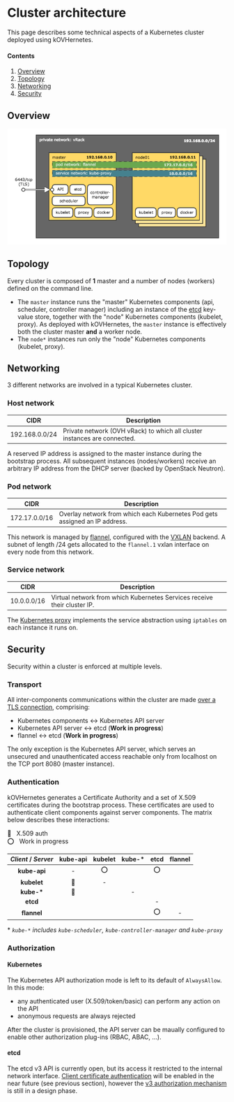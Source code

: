 # Cluster architecture

This page describes some technical aspects of a Kubernetes cluster deployed using kOVHernetes.

#### Contents

1. [Overview](#overview)
2. [Topology](#topology)
3. [Networking](#networking)
4. [Security](#security)

## Overview

![kOVHernetes cluster architecture][kovh-arch]

## Topology

Every cluster is composed of **1** master and a number of nodes (workers) defined on the command line.

* The `master` instance runs the "master" Kubernetes components (api, scheduler, controller manager) including an
instance of the [etcd][etcd] key-value store, together with the "node" Kubernetes components (kubelet, proxy). As
deployed with kOVHernetes, the `master` instance is effectively both the cluster master **and** a worker node.
* The `node*` instances run only the "node" Kubernetes components (kubelet, proxy).

## Networking

3 different networks are involved in a typical Kubernetes cluster.

### Host network

| CIDR           | Description                                                               |
|----------------|---------------------------------------------------------------------------|
| 192.168.0.0/24 | Private network (OVH vRack) to which all cluster instances are connected. |

A reserved IP address is assigned to the master instance duríng the bootstrap process. All subsequent instances
(nodes/workers) receive an arbitrary IP address from the DHCP server (backed by OpenStack Neutron).

### Pod network

| CIDR          | Description                                                                 |
|---------------|-----------------------------------------------------------------------------|
| 172.17.0.0/16 | Overlay network from which each Kubernetes Pod gets assigned an IP address. |

This network is managed by [flannel][flannel], configured with the [VXLAN][vxlan] backend. A subnet of length /24 gets
allocated to the `flannel.1` vxlan interface on every node from this network.

### Service network

| CIDR        | Description                                                              |
|-------------|--------------------------------------------------------------------------|
| 10.0.0.0/16 | Virtual network from which Kubernetes Services receive their cluster IP. |

The [Kubernetes proxy][kube-proxy] implements the service abstraction using `iptables` on each instance it runs on.

## Security

Security within a cluster is enforced at multiple levels.

### Transport

All inter-components communications within the cluster are made [over a TLS connection][k8s-tls], comprising:

* Kubernetes components <-> Kubernetes API server
* Kubernetes API server <-> etcd (**Work in progress**)
* flannel <-> etcd  (**Work in progress**)

The only exception is the Kubernetes API server, which serves an unsecured and unauthenticated access reachable only
from localhost on the TCP port 8080 (master instance).

### Authentication

kOVHernetes generates a Certificate Authority and a set of X.509 certificates during the bootstrap process. These
certificates are used to authenticate client components against server components. The matrix below describes these
interactions:

:key: &nbsp; X.509 auth  
:o: &nbsp; Work in progress

| *Client* / *Server* | kube-api | kubelet | kube-&ast; | etcd | flannel |
|:-------------------:|:--------:|:-------:|:----------:|:----:|:-------:|
| **kube-api**        | -        | :o:     |            | :o:  |         |
| **kubelet**         | :key:    | -       |            |      |         |
| **kube-&ast;**      | :key:    |         | -          |      |         |
| **etcd**            |          |         |            | -    |         |
| **flannel**         |          |         |            | :o:  | -       |

\* *`kube-*` includes `kube-scheduler`, `kube-controller-manager` and `kube-proxy`*

<!-- TODO
https://kubernetes.io/docs/admin/kubelet-authentication-authorization/
-->

### Authorization

#### Kubernetes

The Kubernetes API authorization mode is left to its default of `AlwaysAllow`. In this mode:

* any authenticated user (X.509/token/basic) can perform any action on the API
* anonymous requests are always rejected

After the cluster is provisioned, the API server can be maually configured to enable other authorization plug-ins (RBAC,
ABAC, ...).

#### etcd

The etcd v3 API is currently open, but its access it restricted to the internal network interface. [Client certificate
authentication][etcd-auth] will be enabled in the near future (see previous section), however the [v3 authorization
mechanism][etcd-v3auth] is still in a design phase.


[kovh-arch]: images/kovh_arch.png
[etcd]: https://coreos.com/etcd
[flannel]: https://coreos.com/flannel
[vxlan]: https://github.com/coreos/flannel/blob/71e526160829fc85af750201b767cfc118292ff1/Documentation/backends.md#vxlan
[kube-proxy]: https://kubernetes.io/docs/concepts/services-networking/service/#proxy-mode-iptables
[k8s-tls]: https://kubernetes.io/docs/admin/accessing-the-api/#transport-security
[k8s-x509]: https://kubernetes.io/docs/admin/authentication/#x509-client-certs
[etcd-auth]: https://coreos.com/etcd/docs/latest/op-guide/security.html#example-2-client-to-server-authentication-with-https-client-certificates
[etcd-v3auth]: https://github.com/coreos/etcd/blob/master/Documentation/learning/auth_design.md
